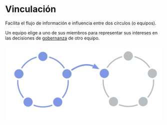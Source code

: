 # Vinculación

<summary>
Facilita el flujo de información e influencia entre dos círculos (o equipos).
</summary>

Un equipo elige a uno de sus miembros para representar sus intereses en las decisiones de [gobernanza](glossary:governance) de otro equipo.

![Un círculo vinculado a otro círculo](img/structural-patterns/link.png)
